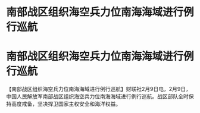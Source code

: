 # 南部战区组织海空兵力位南海海域进行例行巡航

# 南部战区组织海空兵力位南海海域进行例行巡航

【南部战区组织海空兵力位南海海域进行例行巡航】财联社2月9日电，2月9日，中国人民解放军南部战区组织海空兵力位南海海域进行例行巡航。战区部队全时保持高度戒备，坚决捍卫国家主权安全和海洋权益。


